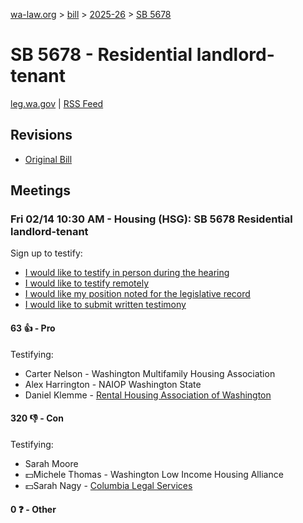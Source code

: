 [wa-law.org](/) > [bill](/bill/) > [2025-26](/bill/2025-26/) > [SB 5678](/bill/2025-26/sb/5678/)

# SB 5678 - Residential landlord-tenant
[leg.wa.gov](https://app.leg.wa.gov/billsummary?BillNumber=5678&Year=2025&Initiative=false) | [RSS Feed](./rss.xml)

## Revisions
* [Original Bill](1/)

## Meetings
### Fri 02/14 10:30 AM - Housing (HSG): SB 5678 Residential landlord-tenant
Sign up to testify:
* [I would like to testify in person during the hearing](https://app.leg.wa.gov/csi/Testifier/Add?chamber=House&mId=32745&aId=163851&caId=25779&tId=1)
* [I would like to testify remotely](https://app.leg.wa.gov/csi/Testifier/Add?chamber=House&mId=32745&aId=163851&caId=25779&tId=2)
* [I would like my position noted for the legislative record](https://app.leg.wa.gov/csi/Testifier/Add?chamber=House&mId=32745&aId=163851&caId=25779&tId=3)
* [I would like to submit written testimony](https://app.leg.wa.gov/csi/Testifier/Add?chamber=House&mId=32745&aId=163851&caId=25779&tId=4)

#### 63 👍 - Pro
Testifying:
* Carter Nelson - Washington Multifamily Housing Association
* Alex Harrington - NAIOP Washington State
* Daniel Klemme - [Rental Housing Association of Washington](/org/rental_housing_association_of_washington/)

#### 320 👎 - Con
Testifying:
* Sarah Moore
* 💵Michele Thomas - Washington Low Income Housing Alliance
* 💵Sarah Nagy - [Columbia Legal Services](/org/columbia_legal_services/)

#### 0 ❓ - Other
